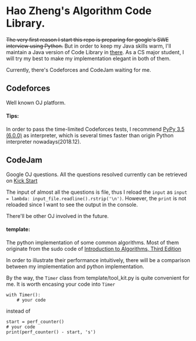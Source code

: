 # Hao Zheng's Algorithm Code Library.
~~The very first reason I start this repo is preparing for google's SWE interview using Python.~~
But in order to keep my Java skills warm, I'll maintain a Java version of Code Library in [there](https://github.com/zh-plus/Code_Library_Java).
As a CS major student, I will try my best to make my implementation elegant in both of them.

Currently, there's Codeforces and CodeJam waiting for me.

## Codeforces
Well known OJ platform.

#### Tips:
In order to pass the time-limited Codeforces tests, I recommend [PyPy 3.5 (6.0.0)](https://pypy.org/) as interpreter, which is several times 
faster than origin Python interpreter nowadays(2018.12).


## CodeJam
Google OJ questions.
All the questions resolved currently can be retrieved on [Kick Start](https://codingcompetitions.withgoogle.com/kickstart/archive)

The input of almost all the questions is file, thus I reload the `input` as `input = lambda: input_file.readline().rstrip('\n')`.
However, the `print` is not reloaded since I want to see the output in the console. 

There'll be other OJ involved in the future.

#### template:
The python implementation of some common algorithms.
Most of them originate from the sudo code of [Introduction to Algorithms, Third Edition](https://mitpress.mit.edu/books/introduction-algorithms-third-edition)

In order to illustrate their performance intuitively, there will be a comparison between my implementation and python implementation.

By the way, the `Timer` class from template/tool_kit.py is quite convenient for me. It is worth encasing your code into `Timer`
```
with Timer():
    # your code
```
instead of 
```
start = perf_counter()
# your code
print(perf_counter() - start, 's')
```
